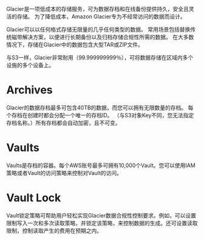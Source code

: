 Glacier是一项低成本的存储服务，可为数据存档和在线备份提供持久，安全且灵活的存储。 为了降低成本，Amazon Glacier专为不经常访问的数据而设计。

Glacier可以以任何格式存储无限量的几乎任何类型的数据。 常用场景包括替换传统磁带解决方案，以便进行长期备份以及归档存储合规性所需的数据。 在大多数情况下，存储在Glacier中的数据包含大型TAR或ZIP文件。

与S3一样，Glacier非常耐用（99.999999999％），可将数据存储在区域内多个设施的多个设备上。



# Archives

Glacier的数据存档最多可包含40TB的数据，而您可以拥有无限数量的存档。 每个存档在创建时都会分配一个唯一的存档ID。 （与S3对象Key不同，您无法指定存档名称。）所有存档都会自动加密，且不可变。



# Vaults

Vaults是存档的容器。每个AWS账号最多可拥有10,000个Vault。您可以使用IAM策略或者Vault的访问策略来控制对Vault的访问。



# Vault Lock

Vault锁定策略可帮助用户轻松实现Glacier数据合规性控制要求。例如，可以设置限制写入一次和多次读取策略，并锁定该策略，来控制数据的生成。还可设置读取限制，控制读取产生的费用在预期之内。





